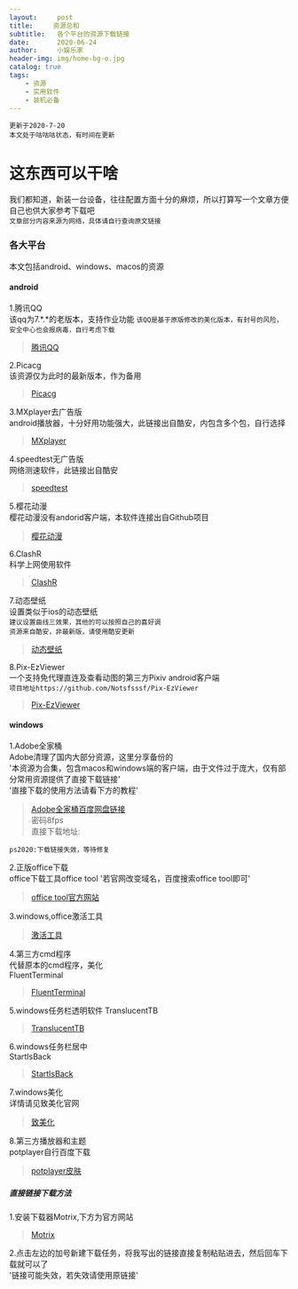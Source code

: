 ```yaml
---
layout:     post
title:     资源总和
subtitle:   各个平台的资源下载链接
date:       2020-06-24
author:     小娱乐家
header-img: img/home-bg-o.jpg
catalog: true
tags:
    - 资源
    - 实用软件
    - 装机必备
---
```


`更新于2020-7-20`  
`本文处于咕咕咕状态，有时间在更新`  


# 这东西可以干啥
我们都知道，新装一台设备，往往配置方面十分的麻烦，所以打算写一个文章方便自己也供大家参考下载吧  
`文章部分内容来源为网络，具体请自行查询原文链接`  

### 各大平台
本文包括android、windows、macos的资源  

#### android  
1.腾讯QQ  
  该qq为7.*.*的老版本，支持作业功能
  `该QQ是基于原版修改的美化版本，有封号的风险，安全中心也会报病毒，自行考虑下载`  
>[腾讯QQ](https://xiaoyulejia.lanzous.com/idW11dnt2zc)  

2.Picacg  
  该资源仅为此时的最新版本，作为备用  
>[Picacg](https://xiaoyulejia.lanzous.com/iTk2Ie0flyj)  

3.MXplayer去广告版  
  android播放器，十分好用功能强大，此链接出自酷安，内包含多个包，自行选择  
>[MXplayer](https://www.lanzous.com/b00t55qij)  

4.speedtest无广告版  
  网络测速软件，此链接出自酷安  
>[speedtest](https://www.lanzous.com/b0cpu1itg)  

5.樱花动漫  
  樱花动漫没有andorid客户端，本软件连接出自Github项目
>[樱花动漫](https://xiaoyulejia.lanzous.com/i9ogJe0fnjg)  

6.ClashR  
  科学上网使用软件  
>[ClashR](https://xiaoyulejia.lanzous.com/ic9zgah)  

7.动态壁纸  
  设置类似于ios的动态壁纸  
  `建议设置曲线三效果，其他的可以按照自己的喜好调`  
  `资源来自酷安，非最新版，请使用酷安更新`  
>[动态壁纸](https://xiaoyulejia.lanzous.com/iFGZ5e0yxqh)  

8.Pix-EzViewer  
  一个支持免代理直连及查看动图的第三方Pixiv android客户端  
  `项目地址https://github.com/Notsfsssf/Pix-EzViewer`  
>[Pix-EzViewer](https://xiaoyulejia.lanzous.com/igOZUerq9cd)  





#### windows 
1.Adobe全家桶  
  Adobe清理了国内大部分资源，这里分享备份的  
  '本资源为合集，包含macos和windows端的客户端，由于文件过于庞大，仅有部分常用资源提供了直接下载链接'  
  '直接下载的使用方法请看下方的教程'  
>[Adobe全家桶百度网盘链接](https://pan.baidu.com/s/1cIsAqxqwR6EErJmgEZF4eA)  
  密码8fps  
  直接下载地址:
  ```
  ps2020:下载链接失效，等待修复
  ```

2.正版office下载  
  office下载工具office tool
  '若官网改变域名，百度搜索office tool即可'  
>[office tool官方网站](https://otp.landian.vip/zh-cn/)

3.windows,office激活工具
>[激活工具]()

4.第三方cmd程序  
  代替原本的cmd程序，美化  
  FluentTerminal  
>[FluentTerminal](https://xiaoyulejia.lanzous.com/iWhvue68kgj)  

5.windows任务栏透明软件
  TranslucentTB  
>[TranslucentTB](https://xiaoyulejia.lanzous.com/iakWDe68ikb)

6.windows任务栏居中  
  StartIsBack  
>[StartIsBack](https://xiaoyulejia.lanzous.com/i58wve68pha)

7.windows美化  
  详情请见致美化官网
>[致美化](https://zhutix.com/)  

8.第三方播放器和主题  
  potplayer自行百度下载 
>[potplayer皮肤](https://xiaoyulejia.lanzous.com/iW6ikdyy9di)  




  ##### 直接链接下载方法  
  1.安装下载器Motrix,下方为官方网站  
  >[Motrix](https://motrix.app/)  

  2.点击左边的加号新建下载任务，将我写出的链接直接复制粘贴进去，然后回车下载就可以了  
  '链接可能失效，若失效请使用原链接'  